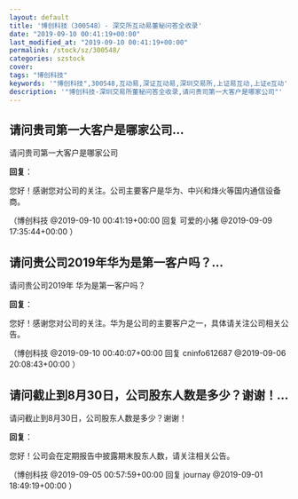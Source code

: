 ```yaml
---
layout: default
title: '博创科技（300548）- 深交所互动易董秘问答全收录'
date: "2019-09-10 00:41:19+00:00"
last_modified_at: "2019-09-10 00:41:19+00:00"
permalink: /stock/sz/300548/
categories: szstock
cover: 
tags: "博创科技"
keywords: '"博创科技",300548,互动易,深证互动易,深圳交易所,上证易互动,上证e互动'
description: '"博创科技-深圳交易所董秘问答全收录,请问贵司第一大客户是哪家公司"'
---
```


## 请问贵司第一大客户是哪家公司...

请问贵司第一大客户是哪家公司

**回复**：

您好！感谢您对公司的关注。公司主要客户是华为、中兴和烽火等国内通信设备商。 

（博创科技  @2019-09-10 00:41:19+00:00 回复 可爱的小猪  @2019-09-09 17:35:44+00:00 ）

## 请问贵公司2019年华为是第一客户吗？...

请问贵公司2019年 华为是第一客户吗？

**回复**：

您好！感谢您对公司的关注。华为是公司的主要客户之一，具体请关注公司相关公告。 

（博创科技  @2019-09-10 00:40:07+00:00 回复 cninfo612687  @2019-09-06 20:08:43+00:00 ）

## 请问截止到8月30日，公司股东人数是多少？谢谢！...

请问截止到8月30日，公司股东人数是多少？谢谢！

**回复**：

您好！公司会在定期报告中披露期末股东人数，请关注相关公告。 

（博创科技  @2019-09-05 00:57:59+00:00 回复 journay  @2019-09-01 18:49:19+00:00 ）

